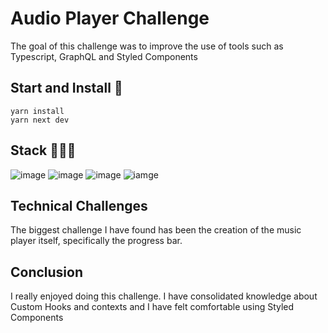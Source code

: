 # Audio Player Challenge

The goal of this challenge was to improve the use of tools such as Typescript, GraphQL and Styled Components

## Start and Install 🚀

```
yarn install
yarn next dev
```

## Stack 👷🏻‍♀️

![image](https://img.shields.io/badge/next.js-000000?style=for-the-badge&logo=nextdotjs&logoColor=white)
![image](https://img.shields.io/badge/TypeScript-007ACC?style=for-the-badge&logo=typescript&logoColor=white)
![image](https://img.shields.io/badge/GraphQl-E10098?style=for-the-badge&logo=graphql&logoColor=white)
![iamge](https://img.shields.io/badge/styled--components-DB7093?style=for-the-badge&logo=styled-components&logoColor=white)

## Technical Challenges

The biggest challenge I have found has been the creation of the music player itself, specifically the progress bar.

## Conclusion

I really enjoyed doing this challenge.
I have consolidated knowledge about Custom Hooks and contexts and I have felt comfortable using Styled Components
